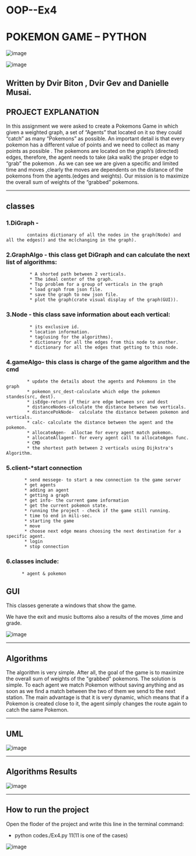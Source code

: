 
# OOP--Ex4
# POKEMON GAME – PYTHON
![image](https://user-images.githubusercontent.com/92378800/148260320-c740a7f5-ddf1-498e-bd29-94911c4e2d84.png)

![image](https://user-images.githubusercontent.com/92378800/148351388-344d199a-f285-49c2-b19f-62b6376ef919.png)


## Written by Dvir Biton , Dvir Gev and Danielle Musai.

## PROJECT EXPLANATION

In this assignment  we were asked to create a Pokemons Game in which given a weighted graph, a set of “Agents” that located on it so they could “catch” as many “Pokemons” as possible.
An important detail is that every pokemon has a different value of points  and we need to collect as many points as possible .
The pokemons are located on the graph’s (directed) edges, therefore, the agent needs to take (aka walk) the proper edge to “grab” the pokemon .
As we can see we are given a specific and limited time and moves ,clearly the moves are dependents on the distance of the pokemons from the agents.(edges and weights).
Our mission is to maximize the overall sum of weights of the “grabbed” pokemons.

---
## classes

### 1.DiGraph - 
            contains dictionary of all the nodes in the graph(Node) and all the edges() and the mc(changing in the graph).

### 2.GraphAlgo - this class get DiGraph and can calculate the next list of algorithms:

             * A shorted path between 2 verticals.
             * The ideal center of the graph.
             * Tsp problem for a group of verticals in the graph
             * load graph from json file.
             * save the graph to new json file.
             * plot the graph(crate visual display of the graph(GUI)).

### 3.Node - this class save information about each vertical:

             * its exclusive id.
             * location information.
             * tag(using for the algorithms).
             * dictionary for all the edges from this node to another.
             * dictionary for all the edges that getting to this node.

### 4.gameAlgo- this class is charge of the game algorithm and the cmd

            * update the details about the agents and Pokemons in the graph
            * pokemon_src_dest-calculate which edge the pokemon standes(src, dest).
            * isEdge-return if their are edge between src and dest
            * distanceNodes-calculate the distance between two verticals.
            * distancePokNode-  calculate the distance between pokemon and verticals.
            * calc- calculate the distance between the agent and the pokemon.
            * allocateAgen-  alloctae for every agent match pokemon.
            * allocateAllagent- for every agent call to allocateAgen func.
            * CMD
            * the shortest path between 2 verticals using Dijkstra's Algorithm.

### 5.client-*start connection

           * send messege- to start a new connection to the game server
           * get agents
           * adding an agent
           * getting a graph
           * get info- the current game information
           * get the current pokemon state.
           * running the project - check if the game still running.
           * time to end in mili-sec.
           * starting the game 
           * move
           * choose next edge means choosing the next destination for a specific agent.
           * login
           * stop connection

### 6.classes include: 

          * agent & pokemon


## GUI
This classes generate a windows that show the game.

We have the exit and music buttoms also a results of the moves ,time and grade. 


![image](https://user-images.githubusercontent.com/92378800/148246637-1c7fe8ac-5531-4a0b-8d05-651b6a56c333.png)

----

## Algorithms

The algorithm is very simple.
After all, the goal of the game is to maximize the overall sum of weights of the "grabbed" pokemons.
The solution is simple. To each agent we match Pokemon without saving anything and as soon as we find a match between the two of them we send to the next station.
The main advantage is that it is very dynamic, which means that if a Pokemon is created close to it, the agent simply changes the route again to catch the same Pokemon.


---

## UML

![image](https://user-images.githubusercontent.com/92378800/148247697-b445d322-1915-443b-a8a2-eecd0fc4496c.png)

----
## Algorithms Results

![image](https://user-images.githubusercontent.com/92378800/148293167-13f13e54-9be4-41b1-97fd-2a3c8315b09f.png)

----
## How to run the project
Open the floder of the project and write this line in the terminal command:

* python codes./Ex4.py 11(11 is one of the cases)

![image](https://user-images.githubusercontent.com/92378800/148261828-9a3d3395-09b4-4c0e-a500-e3ff06c1ad0c.png)




